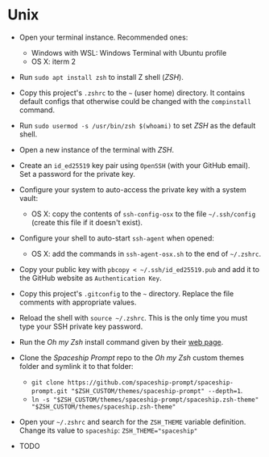 # Unix

- Open your terminal instance. Recommended ones:
  - Windows with WSL: Windows Terminal with Ubuntu profile
  - OS X: iterm 2

- Run `sudo apt install zsh` to install Z shell (_ZSH_).

- Copy this project's `.zshrc` to the `~` (user home) directory. It contains default configs that otherwise could be changed with the `compinstall` command.

- Run `sudo usermod -s /usr/bin/zsh $(whoami)` to set _ZSH_ as the default shell.

- Open a new instance of the terminal with _ZSH_.

- Create an `id_ed25519` key pair using `OpenSSH` (with your GitHub email). Set a password for the private key.

- Configure your system to auto-access the private key with a system vault:
  - OS X: copy the contents of `ssh-config-osx` to the file `~/.ssh/config` (create this file if it doesn't exist).

- Configure your shell to auto-start `ssh-agent` when opened:
  - OS X: add the commands in `ssh-agent-osx.sh` to the end of `~/.zshrc`.
 
- Copy your public key with `pbcopy < ~/.ssh/id_ed25519.pub` and add it to the GitHub website as `Authentication Key`.

- Copy this project's `.gitconfig` to the `~` directory. Replace the file comments with appropriate values.

- Reload the shell with `source ~/.zshrc`. This is the only time you must type your SSH private key password.

- Run the _Oh my Zsh_ install command given by their [web page](https://ohmyz.sh/#install).

- Clone the _Spaceship Prompt_ repo to the _Oh my Zsh_ custom themes folder and symlink it to that folder:
  - `git clone https://github.com/spaceship-prompt/spaceship-prompt.git "$ZSH_CUSTOM/themes/spaceship-prompt" --depth=1`.
  - `ln -s "$ZSH_CUSTOM/themes/spaceship-prompt/spaceship.zsh-theme" "$ZSH_CUSTOM/themes/spaceship.zsh-theme"`

- Open your `~/.zshrc` and search for the `ZSH_THEME` variable definition. Change its value to `spaceship`: `ZSH_THEME="spaceship"`

- TODO
